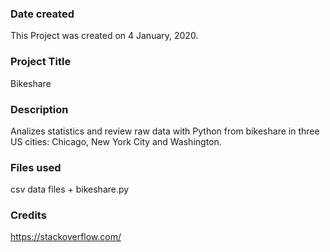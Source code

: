 ### Date created
This Project was created on 4 January, 2020.

### Project Title
Bikeshare

### Description
Analizes statistics and review raw data with Python from bikeshare in three US cities: Chicago, New York City and Washington.

### Files used
csv data files + bikeshare.py

### Credits
https://stackoverflow.com/
